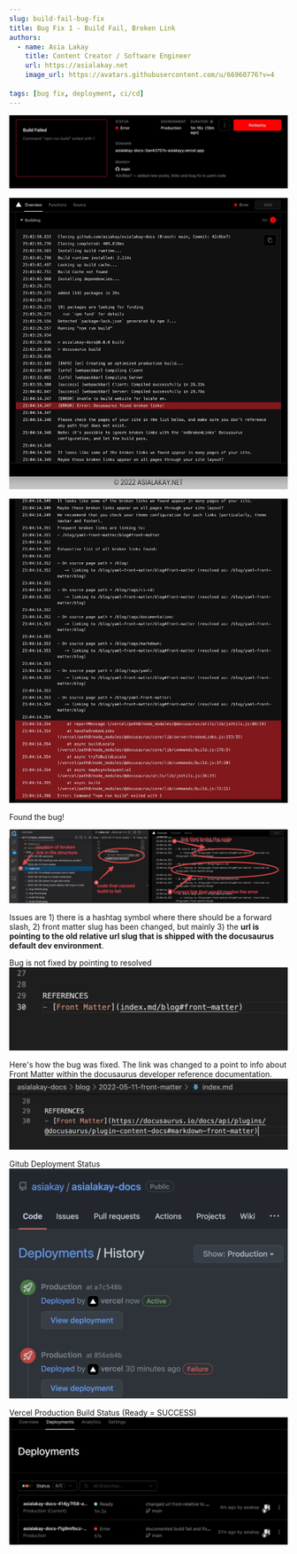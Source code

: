 ```yaml
---
slug: build-fail-bug-fix
title: Bug Fix 1 - Build Fail, Broken Link
authors:
  - name: Asia Lakay
    title: Content Creator / Software Engineer
    url: https://asialakay.net
    image_url: https://avatars.githubusercontent.com/u/66960776?v=4

tags: [bug fix, deployment, ci/cd]
---
```



![Build Failed Status](./build-failed.jpeg)

![Build Fail](./build-fail.jpeg)

![Bug Details](./bug-details.jpeg)

Found the bug!

![Bug Found](./bug-found.jpeg)

Issues are 1) there is a hashtag symbol where there should be a forward slash, 2) front matter slug has been changed, but mainly 3) the **url is pointing to the old relative url slug that is shipped with the docusaurus default dev environment**.

Bug is not fixed by pointing to resolved 
![Incorrect Link Address](./incorrect-link-address.jpeg)

Here's how the bug was fixed. The link was changed to a point to info about Front Matter within the docusaurus developer reference documentation.
![Correct Link Address](./correct-link-address.jpg)

Gitub Deployment Status
![Github Deployment Status](./github-active.jpg)

Vercel Production Build Status (Ready = SUCCESS)
![Vercel Production Status](./vercel-build.jpg)



